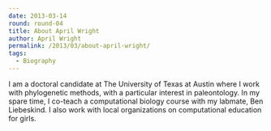 ```yaml
---
date: 2013-03-14
round: round-04
title: About April Wright
author: April Wright
permalink: /2013/03/about-april-wright/
tags:
  - Biography
---
```

I am a doctoral candidate at The University of Texas at Austin where I work with phylogenetic methods, with a particular interest in paleontology. In my spare time, I co-teach a computational biology course with my labmate, Ben Liebeskind. I also work with local organizations on computational education for girls.
